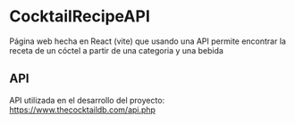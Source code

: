 # CocktailRecipeAPI
Página web hecha en React (vite) que usando una API permite encontrar la receta de un cóctel a partir de una categoria y una bebida

## API 
API utilizada en el desarrollo del proyecto: https://www.thecocktaildb.com/api.php
